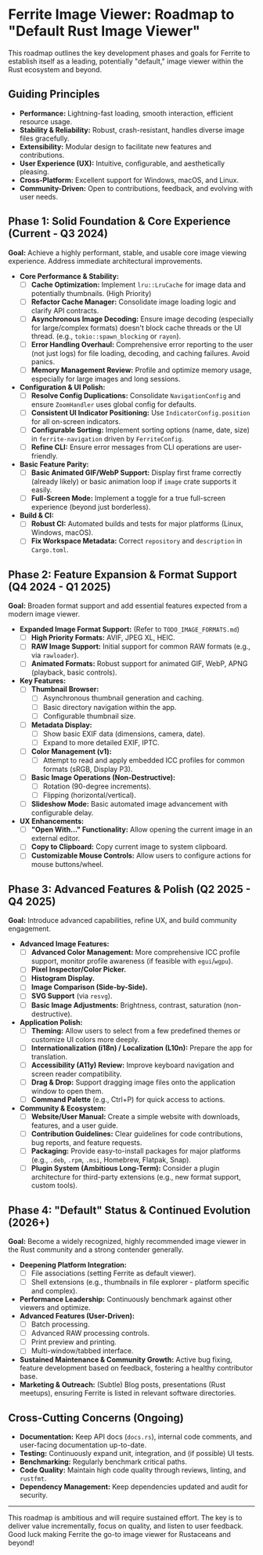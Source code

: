 # Ferrite Image Viewer: Roadmap to "Default Rust Image Viewer"

This roadmap outlines the key development phases and goals for Ferrite to establish itself as a leading, potentially "default," image viewer within the Rust ecosystem and beyond.

## Guiding Principles

*   **Performance:** Lightning-fast loading, smooth interaction, efficient resource usage.
*   **Stability & Reliability:** Robust, crash-resistant, handles diverse image files gracefully.
*   **Extensibility:** Modular design to facilitate new features and contributions.
*   **User Experience (UX):** Intuitive, configurable, and aesthetically pleasing.
*   **Cross-Platform:** Excellent support for Windows, macOS, and Linux.
*   **Community-Driven:** Open to contributions, feedback, and evolving with user needs.

## Phase 1: Solid Foundation & Core Experience (Current - Q3 2024)

**Goal:** Achieve a highly performant, stable, and usable core image viewing experience. Address immediate architectural improvements.

*   **Core Performance & Stability:**
    *   [ ] **Cache Optimization:** Implement `lru::LruCache` for image data and potentially thumbnails. (High Priority)
    *   [ ] **Refactor Cache Manager:** Consolidate image loading logic and clarify API contracts.
    *   [ ] **Asynchronous Image Decoding:** Ensure image decoding (especially for large/complex formats) doesn't block cache threads or the UI thread. (e.g., `tokio::spawn_blocking` or `rayon`).
    *   [ ] **Error Handling Overhaul:** Comprehensive error reporting to the user (not just logs) for file loading, decoding, and caching failures. Avoid panics.
    *   [ ] **Memory Management Review:** Profile and optimize memory usage, especially for large images and long sessions.
*   **Configuration & UI Polish:**
    *   [ ] **Resolve Config Duplications:** Consolidate `NavigationConfig` and ensure `ZoomHandler` uses global config for defaults.
    *   [ ] **Consistent UI Indicator Positioning:** Use `IndicatorConfig.position` for all on-screen indicators.
    *   [ ] **Configurable Sorting:** Implement sorting options (name, date, size) in `ferrite-navigation` driven by `FerriteConfig`.
    *   [ ] **Refine CLI:** Ensure error messages from CLI operations are user-friendly.
*   **Basic Feature Parity:**
    *   [ ] **Basic Animated GIF/WebP Support:** Display first frame correctly (already likely) or basic animation loop if `image` crate supports it easily.
    *   [ ] **Full-Screen Mode:** Implement a toggle for a true full-screen experience (beyond just borderless).
*   **Build & CI:**
    *   [ ] **Robust CI:** Automated builds and tests for major platforms (Linux, Windows, macOS).
    *   [ ] **Fix Workspace Metadata:** Correct `repository` and `description` in `Cargo.toml`.

## Phase 2: Feature Expansion & Format Support (Q4 2024 - Q1 2025)

**Goal:** Broaden format support and add essential features expected from a modern image viewer.

*   **Expanded Image Format Support:** (Refer to `TODO_IMAGE_FORMATS.md`)
    *   [ ] **High Priority Formats:** AVIF, JPEG XL, HEIC.
    *   [ ] **RAW Image Support:** Initial support for common RAW formats (e.g., via `rawloader`).
    *   [ ] **Animated Formats:** Robust support for animated GIF, WebP, APNG (playback, basic controls).
*   **Key Features:**
    *   [ ] **Thumbnail Browser:**
        *   [ ] Asynchronous thumbnail generation and caching.
        *   [ ] Basic directory navigation within the app.
        *   [ ] Configurable thumbnail size.
    *   [ ] **Metadata Display:**
        *   [ ] Show basic EXIF data (dimensions, camera, date).
        *   [ ] Expand to more detailed EXIF, IPTC.
    *   [ ] **Color Management (v1):**
        *   [ ] Attempt to read and apply embedded ICC profiles for common formats (sRGB, Display P3).
    *   [ ] **Basic Image Operations (Non-Destructive):**
        *   [ ] Rotation (90-degree increments).
        *   [ ] Flipping (horizontal/vertical).
    *   [ ] **Slideshow Mode:** Basic automated image advancement with configurable delay.
*   **UX Enhancements:**
    *   [ ] **"Open With..." Functionality:** Allow opening the current image in an external editor.
    *   [ ] **Copy to Clipboard:** Copy current image to system clipboard.
    *   [ ] **Customizable Mouse Controls:** Allow users to configure actions for mouse buttons/wheel.

## Phase 3: Advanced Features & Polish (Q2 2025 - Q4 2025)

**Goal:** Introduce advanced capabilities, refine UX, and build community engagement.

*   **Advanced Image Features:**
    *   [ ] **Advanced Color Management:** More comprehensive ICC profile support, monitor profile awareness (if feasible with `egui`/`wgpu`).
    *   [ ] **Pixel Inspector/Color Picker.**
    *   [ ] **Histogram Display.**
    *   [ ] **Image Comparison (Side-by-Side).**
    *   [ ] **SVG Support** (via `resvg`).
    *   [ ] **Basic Image Adjustments:** Brightness, contrast, saturation (non-destructive).
*   **Application Polish:**
    *   [ ] **Theming:** Allow users to select from a few predefined themes or customize UI colors more deeply.
    *   [ ] **Internationalization (i18n) / Localization (L10n):** Prepare the app for translation.
    *   [ ] **Accessibility (A11y) Review:** Improve keyboard navigation and screen reader compatibility.
    *   [ ] **Drag & Drop:** Support dragging image files onto the application window to open them.
    *   [ ] **Command Palette** (e.g., Ctrl+P) for quick access to actions.
*   **Community & Ecosystem:**
    *   [ ] **Website/User Manual:** Create a simple website with downloads, features, and a user guide.
    *   [ ] **Contribution Guidelines:** Clear guidelines for code contributions, bug reports, and feature requests.
    *   [ ] **Packaging:** Provide easy-to-install packages for major platforms (e.g., `.deb`, `.rpm`, `.msi`, Homebrew, Flatpak, Snap).
    *   [ ] **Plugin System (Ambitious Long-Term):** Consider a plugin architecture for third-party extensions (e.g., new format support, custom tools).

## Phase 4: "Default" Status & Continued Evolution (2026+)

**Goal:** Become a widely recognized, highly recommended image viewer in the Rust community and a strong contender generally.

*   **Deepening Platform Integration:**
    *   [ ] File associations (setting Ferrite as default viewer).
    *   [ ] Shell extensions (e.g., thumbnails in file explorer - platform specific and complex).
*   **Performance Leadership:** Continuously benchmark against other viewers and optimize.
*   **Advanced Features (User-Driven):**
    *   [ ] Batch processing.
    *   [ ] Advanced RAW processing controls.
    *   [ ] Print preview and printing.
    *   [ ] Multi-window/tabbed interface.
*   **Sustained Maintenance & Community Growth:** Active bug fixing, feature development based on feedback, fostering a healthy contributor base.
*   **Marketing & Outreach:** (Subtle) Blog posts, presentations (Rust meetups), ensuring Ferrite is listed in relevant software directories.

## Cross-Cutting Concerns (Ongoing)

*   **Documentation:** Keep API docs (`docs.rs`), internal code comments, and user-facing documentation up-to-date.
*   **Testing:** Continuously expand unit, integration, and (if possible) UI tests.
*   **Benchmarking:** Regularly benchmark critical paths.
*   **Code Quality:** Maintain high code quality through reviews, linting, and `rustfmt`.
*   **Dependency Management:** Keep dependencies updated and audit for security.

---

This roadmap is ambitious and will require sustained effort. The key is to deliver value incrementally, focus on quality, and listen to user feedback. Good luck making Ferrite the go-to image viewer for Rustaceans and beyond!